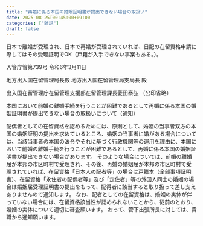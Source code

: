 ```yaml
---
title: "再婚に係る本国の婚姻証明書が提出できない場合の取扱い"
date: 2025-08-25T00:45:00+09:00
categories: ["雑記"]
draft: false
---
```


日本で離婚が受理され、日本で再婚が受理されていれば、日配の在留資格申請に際してはその受理証明でOK（戸籍が入手できない事案もある。）。

入管庁管第739号
令和6年3月11日

地方出入国在留管理局長殿
地方出入国在留管理局支局長 殿

出入国在留管理庁在留管理支援部在留管理課長菱田泰弘
（公印省略）

本国において前婚の離婚手続を行うことが困難であるとして再婚に係る本国の婚姻証明書が提出できない場合の取扱いについて（通知）

配偶者としての在留資格を認めるためには、原則として、婚姻の当事者双方の本国の婚姻証明の提出を求めているところ、婚姻の当事者に婚がある場合については、当該当事者の本国の法令やそれに基づく行政機関等の運用を理由に、本国において前婚の離婚手続を行うことが困難であるとして、再婚に係る本国の婚姻証明書が提出できない場合があります。
そのような場合については、前婚の離婚届が本邦の市区町村で受理され、その後、再婚の婚姻届が本邦の市区町村で受理されていれば、在留資格「日本人の配者等」の場合は戸籍本（全部事項証明書）、在留資格「永住者の配偶者等」及び「定住者」等の外国人同士の婚姻の場合は婚姻届受理証明書の提出をもって、配得者に該当すると取り扱って差し支えありませんので通知します。
なお、配者としての在留資格は、婚姻の実体が伴っていない場合には、在留資格該当性が認められないことから、従前のとおり、婚姻の実体について適切に審査願います。
おって、管下出張所長に対しては、貴職から通知願います。
